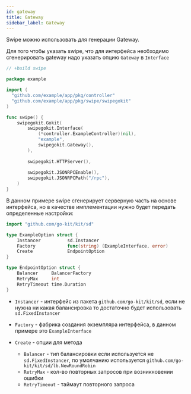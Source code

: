 ```yaml
---
id: gateway
title: Gateway
sidebar_label: Gateway
---
```


Swipe можно использовать для генерации Gateway.

Для того чтобы указать swipe, что для интерфейса 
необходимо сгенерировать gateway надо указать опцию `Gateway` в `Interface`

```go
// +build swipe

package example

import (
  "github.com/example/app/pkg/controller"
  "github.com/example/app/pkg/swipe/swipegokit"
)

func swipe() {
    swipegokit.Gokit(
        swipegokit.Interface(
            (*controller.ExampleController)(nil), 
            "example",
            swipegokit.Gateway(),
        ),
        
        swipegokit.HTTPServer(),
        
        swipegokit.JSONRPCEnable(),
        swipegokit.JSONRPCPath("/rpc"),
    )
}
```

В данном примере swipe сгенерирует серверную часть 
на основе интерфейса, но в качестве имплементации 
нужно будет передать определенные настройки:

```go
import "github.com/go-kit/kit/sd"

type ExampleOption struct {
	Instancer          sd.Instancer
	Factory            func(string) (ExampleInterface, error)
	Create             EndpointOption
}

type EndpointOption struct {
	Balancer     BalancerFactory
	RetryMax     int
	RetryTimeout time.Duration
}
```

- `Instancer` - интерфейс из пакета `github.com/go-kit/kit/sd`,
если не нужна ни какая балансировка то достаточно будет использовать
`sd.FixedInstancer`

- `Factory` - фабрика создания экземпляра интерфейса, 
в данном примере это `ExampleInterface` 

- `Create` - опции для метода
  - `Balancer` - тип балансировки если используется 
    не `sd.FixedInstancer`, по умолчанию используется `github.com/go-kit/kit/sd/lb.NewRoundRobin`     
  - `RetryMax` - кол-во повторных запросов при возникновении ошибки
  - `RetryTimeout` - таймаут повторного запроса

